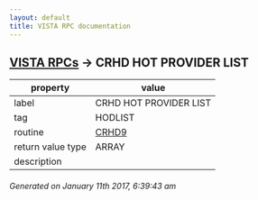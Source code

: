 ```yaml
---
layout: default
title: VISTA RPC documentation
---
```




## [VISTA RPCs](TableOfContent.md) &#8594; CRHD HOT PROVIDER LIST 

 property | value 
--- | --- 
 label | CRHD HOT PROVIDER LIST
 tag | HODLIST
 routine | [CRHD9](http://code.osehra.org/dox/Routine_CRHD9_source.html)
 return value type | ARRAY
 description | 




 ###### Generated on January 11th 2017, 6:39:43 am